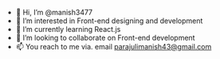 - 👋 Hi, I’m @manish3477
- 👀 I’m interested in Front-end designing and development
- 🌱 I’m currently learning React.js
- 💞️ I’m looking to collaborate on Front-end development
- 📫 You reach to me via. email parajulimanish43@gmail.com 

<!---
manish3477/manish3477 is a ✨ special ✨ repository because its `README.md` (this file) appears on your GitHub profile.
You can click the Preview link to take a look at your changes.
--->
